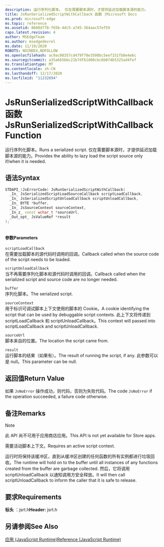 ```yaml
---
description: 运行序列化脚本。 仅在需要脚本源时，才提供延迟加载脚本源的能力。
title: JsRunSerializedScriptWithCallback 函数 |Microsoft Docs
ms.prod: microsoft-edge
ms.topic: reference
ms.assetid: 0608d778-f65b-4dc5-a745-364aac57ef59
caps.latest.revision: 4
author: MSEdgeTeam
ms.author: msedgedevrel
ms.date: 11/19/2020
ROBOTS: NOINDEX,NOFOLLOW
ms.openlocfilehash: ac9ac08357cd479f78e3500bc5eef151fb8e4e6c
ms.sourcegitcommit: a35a6b5bbc21b7df61d08cbc6b074b5325ad4fef
ms.translationtype: MT
ms.contentlocale: zh-CN
ms.lasthandoff: 12/17/2020
ms.locfileid: "11232694"
---
```

# <span data-ttu-id="b827f-104">JsRunSerializedScriptWithCallback 函数</span><span class="sxs-lookup"><span data-stu-id="b827f-104">JsRunSerializedScriptWithCallback Function</span></span>

<span data-ttu-id="b827f-105">运行序列化脚本。</span><span class="sxs-lookup"><span data-stu-id="b827f-105">Runs a serialized script.</span></span> <span data-ttu-id="b827f-106">仅在需要脚本源时，才提供延迟加载脚本源的能力。</span><span class="sxs-lookup"><span data-stu-id="b827f-106">Provides the ability to lazy load the script source only if/when it is needed.</span></span>  
  
## <span data-ttu-id="b827f-107">语法</span><span class="sxs-lookup"><span data-stu-id="b827f-107">Syntax</span></span>  
  
```cpp  
STDAPI_(JsErrorCode) JsRunSerializedScriptWithCallback(  
  _In_ JsSerializedScriptLoadSourceCallback scriptLoadCallback,  
  _In_ JsSerializedScriptUnloadCallback scriptUnloadCallback,  
  _In_ BYTE *buffer,  
  _In_ JsSourceContext sourceContext,  
  _In_z_ const wchar_t *sourceUrl,  
  _Out_opt_ JsValueRef *result  
);  
  
```  
  
#### <span data-ttu-id="b827f-108">参数</span><span class="sxs-lookup"><span data-stu-id="b827f-108">Parameters</span></span>  
 `scriptLoadCallback`  
 <span data-ttu-id="b827f-109">在需要加载脚本的源代码时调用的回调。</span><span class="sxs-lookup"><span data-stu-id="b827f-109">Callback called when the source code of the script needs to be loaded.</span></span>  
  
 `scriptUnloadCallback`  
 <span data-ttu-id="b827f-110">当不再需要序列化脚本和源代码时调用的回调。</span><span class="sxs-lookup"><span data-stu-id="b827f-110">Callback called when the serialized script and source code are no longer needed.</span></span>  
  
 `buffer`  
 <span data-ttu-id="b827f-111">序列化脚本。</span><span class="sxs-lookup"><span data-stu-id="b827f-111">The serialized script.</span></span>  
  
 `sourceContext`  
 <span data-ttu-id="b827f-112">用于标识可调试脚本上下文使用的脚本的 Cookie。</span><span class="sxs-lookup"><span data-stu-id="b827f-112">A cookie identifying the script that can be used by debuggable script contexts.</span></span>     <span data-ttu-id="b827f-113">此上下文将传递到 scriptLoadCallback 和 scriptUnloadCallback。</span><span class="sxs-lookup"><span data-stu-id="b827f-113">This context will passed into scriptLoadCallback and scriptUnloadCallback.</span></span>  
  
 `sourceUrl`  
 <span data-ttu-id="b827f-114">脚本来自的位置。</span><span class="sxs-lookup"><span data-stu-id="b827f-114">The location the script came from.</span></span>  
  
 `result`  
 <span data-ttu-id="b827f-115">运行脚本的结果（如果有）。</span><span class="sxs-lookup"><span data-stu-id="b827f-115">The result of running the script, if any.</span></span> <span data-ttu-id="b827f-116">此参数可以是 null。</span><span class="sxs-lookup"><span data-stu-id="b827f-116">This parameter can be null.</span></span>  
  
## <span data-ttu-id="b827f-117">返回值</span><span class="sxs-lookup"><span data-stu-id="b827f-117">Return Value</span></span>  
 <span data-ttu-id="b827f-118">如果 `JsNoError` 操作成功，则代码，否则为失败代码。</span><span class="sxs-lookup"><span data-stu-id="b827f-118">The code `JsNoError` if the operation succeeded, a failure code otherwise.</span></span>  
  
## <span data-ttu-id="b827f-119">备注</span><span class="sxs-lookup"><span data-stu-id="b827f-119">Remarks</span></span>  
  
> [!NOTE]
>  <span data-ttu-id="b827f-120">此 API 尚不可用于应用商店应用。</span><span class="sxs-lookup"><span data-stu-id="b827f-120">This API is not yet available for Store apps.</span></span>  
  
 <span data-ttu-id="b827f-121">需要活动脚本上下文。</span><span class="sxs-lookup"><span data-stu-id="b827f-121">Requires an active script context.</span></span>  
  
 <span data-ttu-id="b827f-122">运行时将保持该缓冲区，直到从缓冲区创建的任何函数的所有实例都进行垃圾回收。</span><span class="sxs-lookup"><span data-stu-id="b827f-122">The runtime will hold on to the buffer until all instances of any functions created from     the buffer are garbage collected.</span></span>  <span data-ttu-id="b827f-123">然后，它将调用 scriptUnloadCallback 以通知调用方安全释放。</span><span class="sxs-lookup"><span data-stu-id="b827f-123">It will then call scriptUnloadCallback to inform the     caller that it is safe to release.</span></span>  
  
## <span data-ttu-id="b827f-124">要求</span><span class="sxs-lookup"><span data-stu-id="b827f-124">Requirements</span></span>  
 <span data-ttu-id="b827f-125">**标头** ：jsrt.h</span><span class="sxs-lookup"><span data-stu-id="b827f-125">**Header:** jsrt.h</span></span>  
  
## <span data-ttu-id="b827f-126">另请参阅</span><span class="sxs-lookup"><span data-stu-id="b827f-126">See Also</span></span>  
 [<span data-ttu-id="b827f-127">应用 (JavaScript Runtime)</span><span class="sxs-lookup"><span data-stu-id="b827f-127">Reference (JavaScript Runtime)</span></span>](../chakra-hosting/reference-javascript-runtime.md)
